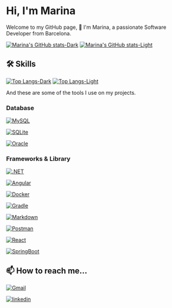 
# Hi, I'm Marina   

Welcome to my GitHub page, 👋 I'm Marina, a passionate Software Developer from Barcelona.

[![Marina's GitHub stats-Dark](https://github-readme-stats.vercel.app/api?username=msanchezelv&custom_title=Here%20are%20my%20stats%3A&hide_rank=true&border_radius=15&show_icons=true&theme=radical#gh-dark-mode-only)](https://github.com/anuraghazra/github-readme-stats#gh-dark-mode-only)
[![Marina's GitHub stats-Light](https://github-readme-stats.vercel.app/api?username=msanchezelv&custom_title=Here%20are%20my%20stats%3A&hide_rank=true&border_radius=15&show_icons=true&theme=ambient_gradient#gh-light-mode-only)](https://github.com/anuraghazra/github-readme-stats#gh-light-mode-only)
## 🛠 Skills
[![Top Langs-Dark](https://github-readme-stats.vercel.app/api/top-langs/?username=msanchezelv&custom_title=These%20are%20my%20most%20used%20languages%3A&hide=ShaderLab,HLSL,Batchfile&border_radius=15&layout=donut&theme=radical#gh-dark-mode-only)](https://github.com/anuraghazra/github-readme-stats)
[![Top Langs-Light](https://github-readme-stats.vercel.app/api/top-langs/?username=msanchezelv&custom_title=These%20are%20my%20most%20used%20languages%3A&hide=ShaderLab,HLSL,Batchfile&border_radius=15&layout=donut&theme=ambient_gradient#gh-light-mode-only)](https://github.com/anuraghazra/github-readme-stats)

And these are some of the tools I use on my projects.

### Database
[![MySQL](https://img.shields.io/badge/MySQL-005C84?style=for-the-badge&logo=mysql&logoColor=white)](https://www.mysql.com/)

[![SQLite](https://img.shields.io/badge/Sqlite-003B57?style=for-the-badge&logo=sqlite&logoColor=white)](https://www.sqlite.org/)

[![Oracle](https://img.shields.io/badge/Oracle-F80000?style=for-the-badge&logo=Oracle&logoColor=white)](https://www.oracle.com/es/)

###  Frameworks & Library
[![.NET]( 	https://img.shields.io/badge/.NET-512BD4?style=for-the-badge&logo=dotnet&logoColor=white)](https://dotnet.microsoft.com/es-es/)

[![Angular](https://img.shields.io/badge/Angular-DD0031?style=for-the-badge&logo=angular&logoColor=white)](https://angular.dev/)

[![Docker](https://img.shields.io/badge/Docker-2CA5E0?style=for-the-badge&logo=docker&logoColor=white)](https://www.docker.com/)

[![Gradle](https://img.shields.io/badge/gradle-02303A?style=for-the-badge&logo=gradle&logoColor=white)](https://gradle.org/)

[![Markdown](https://img.shields.io/badge/Markdown-000000?style=for-the-badge&logo=markdown&logoColor=white)](https://www.markdownguide.org/)

[![Postman](https://img.shields.io/badge/Postman-FF6C37?style=for-the-badge&logo=Postman&logoColor=white)](https://www.postman.com/)

[![React](https://img.shields.io/badge/React-20232A?style=for-the-badge&logo=react&logoColor=61DAFB)](https://es.react.dev/)

[![SpringBoot](https://img.shields.io/badge/Spring_Boot-6DB33F?style=for-the-badge&logo=spring-boot&logoColor=white)](https://spring.io/projects/spring-boot)




## 📫 How to reach me...
[![Gmail]( 	https://img.shields.io/badge/Gmail-D14836?style=for-the-badge&logo=gmail&logoColor=white)](mailto:marina.sael31@gmail.com)

[![linkedin](https://img.shields.io/badge/linkedin-0A66C2?style=for-the-badge&logo=linkedin&logoColor=white)](https://www.linkedin.com/in/marina-sanchezbcn1/)

